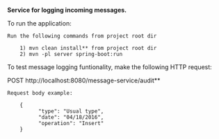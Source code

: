 **Service for logging incoming messages.**

To run the application:

    Run the following commands from project root dir
    
        1) mvn clean install** from project root dir
        2) mvn -pl server spring-boot:run
        
To test message logging funtionality, make the following HTTP request:

POST http://localhost:8080/message-service/audit**

    Request body example:
    
        {
              "type": "Usual type",
              "date": "04/18/2016",
              "operation": "Insert"
        }
